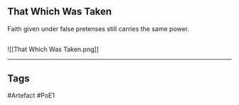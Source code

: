 ## That Which Was Taken
Faith given under false pretenses still carries the same power.
##
![[That Which Was Taken.png]]

---
## Tags
#Artefact
#PoE1